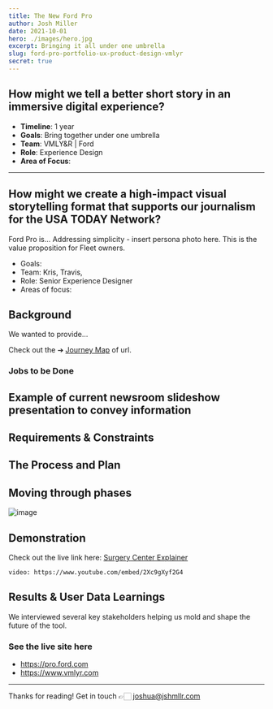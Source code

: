 ```yaml
---
title: The New Ford Pro
author: Josh Miller
date: 2021-10-01
hero: ./images/hero.jpg
excerpt: Bringing it all under one umbrella
slug: ford-pro-portfolio-ux-product-design-vmlyr
secret: true
---
```


## How might we tell a better short story in an immersive digital experience?

- **Timeline**: 1 year
- **Goals**:  Bring together under one umbrella
- **Team**: VMLY&R | Ford
- **Role**: Experience Design
- **Area of Focus**: 

---

## How might we create a high-impact visual storytelling format that supports our journalism for the USA TODAY Network?

Ford Pro is...
Addressing simplicity - insert persona photo here. This is the value proposition for Fleet owners.

- Goals: 
- Team: Kris, Travis, 
- Role: Senior Experience Designer
- Areas of focus: 

## Background

We wanted to provide...

Check out the ➔ [Journey Map](https://journeymap.com "Journey Map") of url.

### Jobs to be Done

## Example of current newsroom slideshow presentation to convey information

## Requirements & Constraints

## The Process and Plan

## Moving through phases

<div className="Image__Small">
  <img
    src="./images/image.png"
    title="image"
    alt="image"
  />
</div>

## Demonstration

Check out the live link here: [Surgery Center Explainer](https://www.usatoday.com/explainer/surgerycenter/18/)

`video: https://www.youtube.com/embed/2Xc9gXyf2G4`

## Results & User Data Learnings

We interviewed several key stakeholders helping us mold and shape the future of the tool.


### See the live site here

- <https://pro.ford.com>
- <https://www.vmlyr.com>  

---

Thanks for reading!
Get in touch 👉🏻 [joshua@jshmllr.com](mailto:joshua@jshmllr.com)